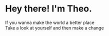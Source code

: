 # Hey there! I'm Theo.

If you wanna make the world a better place <br>
Take a look at yourself and then make a change <br>
